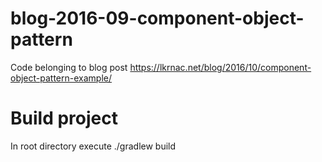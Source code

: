 # blog-2016-09-component-object-pattern

Code belonging to blog post https://lkrnac.net/blog/2016/10/component-object-pattern-example/

# Build project

In root directory execute ./gradlew build
